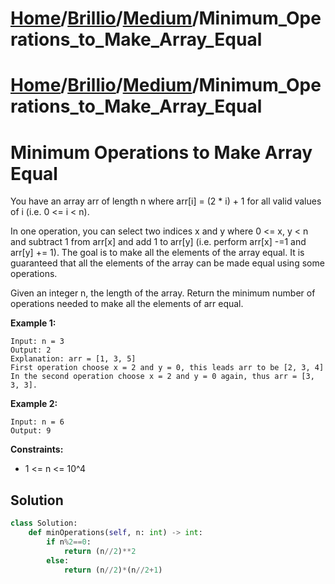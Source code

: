 # [Home](./../../..)/[Brillio](./../..)/[Medium](./..)/Minimum_Operations_to_Make_Array_Equal
# [Home](./../../..)/[Brillio](./../..)/[Medium](./..)/Minimum_Operations_to_Make_Array_Equal
<h1>Minimum Operations to Make Array Equal</h1>

<p>
You have an array arr of length n where arr[i] = (2 * i) + 1 for all valid values of i (i.e. 0 <= i < n).

In one operation, you can select two indices x and y where 0 <= x, y < n and subtract 1 from arr[x] and add 1 to arr[y] (i.e. perform arr[x] -=1 and arr[y] += 1). The goal is to make all the elements of the array equal. It is guaranteed that all the elements of the array can be made equal using some operations.

Given an integer n, the length of the array. Return the minimum number of operations needed to make all the elements of arr equal.

</p>

<b>Example 1:</b>

    Input: n = 3
    Output: 2
    Explanation: arr = [1, 3, 5]
    First operation choose x = 2 and y = 0, this leads arr to be [2, 3, 4]
    In the second operation choose x = 2 and y = 0 again, thus arr = [3, 3, 3].
    
<b>Example 2:</b>

    Input: n = 6
    Output: 9
 
<b>Constraints:</b>

- 1 <= n <= 10^4

<h2>Solution</h2>

```python
class Solution:
    def minOperations(self, n: int) -> int:
        if n%2==0:
            return (n//2)**2
        else:
            return (n//2)*(n//2+1)
```
